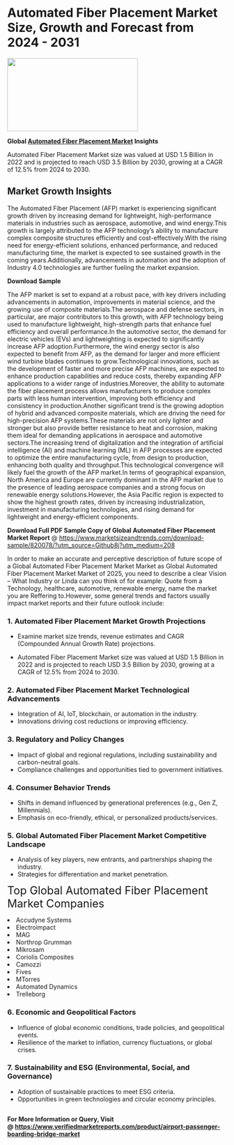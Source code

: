 <H1>Automated Fiber Placement Market Size, Growth and Forecast from 2024 - 2031</H1><img class="aligncenter size-medium wp-image-584254" src="https://thirdeyenews.in/wp-content/uploads/2024/09/Global-Market-Research-300x168.jpeg" alt="" width="300" height="168" /><p><strong>Global&nbsp;<a href="https://www.marketsizeandtrends.com/download-sample/820078/?utm_source=Github8j?utm_medium=208">Automated Fiber Placement Market</a> Insights</strong></p><p>Automated Fiber Placement Market size was valued at USD 1.5 Billion in 2022 and is projected to reach USD 3.5 Billion by 2030, growing at a CAGR of 12.5% from 2024 to 2030.</p><p><h2>Market Growth Insights</h2> <p>The Automated Fiber Placement (AFP) market is experiencing significant growth driven by increasing demand for lightweight, high-performance materials in industries such as aerospace, automotive, and wind energy.This growth is largely attributed to the AFP technology’s ability to manufacture complex composite structures efficiently and cost-effectively.With the rising need for energy-efficient solutions, enhanced performance, and reduced manufacturing time, the market is expected to see sustained growth in the coming years.Additionally, advancements in automation and the adoption of Industry 4.0 technologies are further fueling the market expansion.</p> <p><strong>Download Sample</strong></p> <p>The AFP market is set to expand at a robust pace, with key drivers including advancements in automation, improvements in material science, and the growing use of composite materials.The aerospace and defense sectors, in particular, are major contributors to this growth, with AFP technology being used to manufacture lightweight, high-strength parts that enhance fuel efficiency and overall performance.In the automotive sector, the demand for electric vehicles (EVs) and lightweighting is expected to significantly increase AFP adoption.Furthermore, the wind energy sector is also expected to benefit from AFP, as the demand for larger and more efficient wind turbine blades continues to grow.Technological innovations, such as the development of faster and more precise AFP machines, are expected to enhance production capabilities and reduce costs, thereby expanding AFP applications to a wider range of industries.Moreover, the ability to automate the fiber placement process allows manufacturers to produce complex parts with less human intervention, improving both efficiency and consistency in production.Another significant trend is the growing adoption of hybrid and advanced composite materials, which are driving the need for high-precision AFP systems.These materials are not only lighter and stronger but also provide better resistance to heat and corrosion, making them ideal for demanding applications in aerospace and automotive sectors.The increasing trend of digitalization and the integration of artificial intelligence (AI) and machine learning (ML) in AFP processes are expected to optimize the entire manufacturing cycle, from design to production, enhancing both quality and throughput.This technological convergence will likely fuel the growth of the AFP market.In terms of geographical expansion, North America and Europe are currently dominant in the AFP market due to the presence of leading aerospace companies and a strong focus on renewable energy solutions.However, the Asia Pacific region is expected to show the highest growth rates, driven by increasing industrialization, investment in manufacturing technologies, and rising demand for lightweight and energy-efficient components.<p><span class=""><strong>Download Full PDF Sample Copy of Global Automated Fiber Placement Market Report</strong> @ <a href="https://www.marketsizeandtrends.com/download-sample/820078/?utm_source=Github8j?utm_medium=208" target="_blank">https://www.marketsizeandtrends.com/download-sample/820078/?utm_source=Github8j?utm_medium=208</a></span></p><p>In order to make an accurate and perceptive description of future scope of a Global&nbsp;Automated Fiber Placement Market Market as Global&nbsp;Automated Fiber Placement Market Market of 2025, you need to describe a clear Vision &ndash; What Industry or Linda can you think of for example: Quote from a Technology, healthcare, automotive, renewable energy, name the market you are Reffering to.However, some general trends and factors usually impact market reports and their future outlook include:</p><h3>1.&nbsp;<strong>Automated Fiber Placement Market Growth Projections</strong></h3><ul><li>Examine market size trends, revenue estimates and CAGR (Compounded Annual Growth Rate) projections.</li><li><p>Automated Fiber Placement Market size was valued at USD 1.5 Billion in 2022 and is projected to reach USD 3.5 Billion by 2030, growing at a CAGR of 12.5% from 2024 to 2030.</p></li></ul><h3>2.&nbsp;<strong>Automated Fiber Placement Market Technological Advancements</strong></h3><ul><li>Integration of AI, IoT, blockchain, or automation in the industry.</li><li>Innovations driving cost reductions or improving efficiency.</li></ul><h3>3.&nbsp;<strong>Regulatory and Policy Changes</strong></h3><ul><li>Impact of global and regional regulations, including sustainability and carbon-neutral goals.</li><li>Compliance challenges and opportunities tied to government initiatives.</li></ul><h3>4.&nbsp;<strong>Consumer Behavior Trends</strong></h3><ul><li>Shifts in demand influenced by generational preferences (e.g., Gen Z, Millennials).</li><li>Emphasis on eco-friendly, ethical, or personalized products/services.</li></ul><h3>5.&nbsp;<strong>Global Automated Fiber Placement Market Competitive Landscape</strong></h3><ul><li>Analysis of key players, new entrants, and partnerships shaping the industry.</li><li>Strategies for differentiation and market penetration.</li></ul><p data-pm-slice="1 1 []"><span style="color: inherit; font-family: inherit; font-size: 25px;">Top Global Automated Fiber Placement Market Companies</span></p><div class="" data-test-id=""><p><li>Accudyne Systems</li><li> Electroimpact</li><li> MAG</li><li> Northrop Grumman</li><li> Mikrosam</li><li> Coriolis Composites</li><li> Camozzi</li><li> Fives</li><li> MTorres</li><li> Automated Dynamics</li><li> Trelleborg</li></p></div><h3>6.&nbsp;<strong>Economic and Geopolitical Factors</strong></h3><ul><li>Influence of global economic conditions, trade policies, and geopolitical events.</li><li>Resilience of the market to inflation, currency fluctuations, or global crises.</li></ul><h3>7.&nbsp;<strong>Sustainability and ESG (Environmental, Social, and Governance)</strong></h3><ul><li>Adoption of sustainable practices to meet ESG criteria.</li><li>Opportunities in green technologies and circular economy principles.</li></ul><h2><strong style="font-size: 14px;">For More Information or Query, Visit @&nbsp;</strong><a style="background-color: #ffffff; font-size: 14px;" href="https://www.marketsizeandtrends.com/report/automated-fiber-placement-market/" target="_blank">https://www.verifiedmarketreports.com/product/airport-passenger-boarding-bridge-market</a></h2>